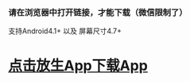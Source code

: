 
### 请在浏览器中打开链接，才能下载（微信限制了）
支持Android4.1+ 以及 屏幕尺寸4.7+
#  <a href='https://github.com/While1true/mahaLives/blob/master/lives_v1.0.5_2019-03-17_release.apk?raw=true'>点击放生App下载App</a>

